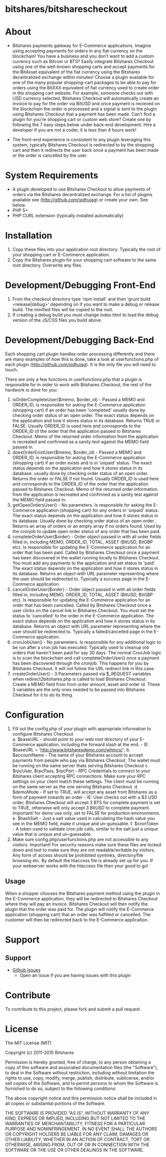 bitshares/bitsharescheckout
=======================
# About
	
+ Bitshares payments gateway for E-Commerce applications. Imagine using accepting payments for orders in any fiat currency on the blockchain! You have a business and you don't want to add a custom currency such as Bitcoin or BTS? Easily integrate Bitshares Checkout using one of the well-known shopping carts and accept payments for the BitAsset equivalent of the fiat currency using the Bitshares decentralized exchange within minutes! Choose a plugin available for one of the many popular shopping-cart packages to be able to pay for orders using the BitXXX equivalent of fiat currency used to create order
  in the shopping cart website. For example, someone checks out with USD currency selected, Bitshares Checkout will automatically create an invoice to pay for the order via BitUSD and once
  payment is recieved on the blockchain the order is processed and a signal is sent to the plugin using Bitshares Checkout that a payment has been made. Can't find a plugin for you're shopping cart or custom web store? Create one by following the 7 easy steps below under back-end development. Hire a developer if you are not a coder, it is less than 4 hours work!

+ The front-end experience is consistent to any plugin leveraging this system, typically Bitshares Checkout is redirected to by the shopping cart and then it redirects the user back once a payment has been made or the order is cancelled by the user.
  
	
# System Requirements

+ A plugin developed to use Bitshares Checkout to allow payments of orders via the Bitshares decentralized exchange. For a list of plugins available see (http://github.com/sidhujag) or create your own. See below.
+ PHP 5+
+ PHP CURL extension (typically installed automatically)

# Installation

1. Copy these files into your application root directory. Typically the root of your shopping cart or E-Commerce application.
2. Copy the Bitshares plugin for your shopping cart software to the same root directory. Overwrite any files.

# Development/Debugging Front-End

1. From the checkout directory type 'npm install' and then 'grunt build <release|debug>' depending on if you want to make a debug or release build. The minified files will be copied to the root.
2. If creating a debug build you must change index.html to load the debug version of the JS/CSS files you build above.
	
# Development/Debugging Back-End

Each shopping cart plugin handles order processing differently and there are many examples of how this is done, take a look at userfunctions.php of each plugin (http://github.com/sidhujag). It is the only file you will need to touch.

There are only a few functions in userfunctions.php that a plugin is responsible for in order to work with Bitshares Checkout, the rest of the hardwork is done for you:

1. isOrderCompleteUser($memo, $order_id) -  Passed a MEMO and ORDER_ID, is responsible for asking the E-Commerce application (shopping cart) if an order has been 'completed' usually done by checking order status of an open order. The exact status depends on the application and how it stores status in its database. Returns TRUE or FALSE. Usually ORDER_ID is used here and corrosponds to the ORDER_ID of the order that the application passed to Bitshares Checkout. Memo of the returned order information from the application is recreated and confirmed as a sanity test against the MEMO field passed in.
2. doesOrderExistUser($memo, $order_id) - Passed a MEMO and ORDER_ID, is responsible for asking the E-Commerce application (shopping cart) if an order exists and is in 'unpaid' status. The exact status depends on the application and how it stores status in its database. usually done by checking order status of an open order. Returns the order or FALSE if not found. Usually ORDER_ID is used here and corrosponds to the ORDER_ID of the order that the application passed to Bitshares Checkout. Memo of the returned order information from the application is recreated and confirmed as a sanity test against the MEMO field passed in.
3. getOpenOrdersUser() - No parameters. Is responsible for asking the E-Commerce application (shopping cart) for any orders in 'unpaid' status. The exact status depends on the application and how it stores status in its database. Usually done by checking order status of an open order. Returns an array of orders or an empty array if no orders found. Used by the cronjob to update open order status of any order that has been paid.
4. completeOrderUser($order) - Order object passed in with all order fields filled in, including MEMO, ORDER_ID, TOTAL, ASSET (BitUSD, BitGBP etc). Is responsible for updating the E-Commerce application for an order that has been paid. Called by Bitshares Checkout once a payment has been discovered in the wallet running locally to Bitshares Checkout. You must add any payments to the application and set status to 'paid'.	The exact status depends on the application and how it stores status in its database. Returns an object with URL parameter representing where the user should be redirected to. Typically a success page in the E-Commerce application.
5. cancelOrderUser($order) - Order object passed in with all order fields filled in, including MEMO, ORDER_ID, TOTAL, ASSET (BitUSD, BitGBP etc). Is responsible for updating the E-Commerce application for an order that has been cancelled. Called by Bitshares Checkout once a user clicks on the cancel link in Bitshares Checkout. You must set the status to 'cancelled' to the order in the E-Commerce application.	The exact status depends on the application and how it stores status in its database. Returns an object with URL parameter representing where the user should be redirected to. Typically a failed/cancelled page in the E-Commerce application.	
6. cronJobUser() - No parameters. Is responsible for any additional logic to be run after a cron job has executed. Typically used to cleanup old orders that haven't been paid for say 30 days. The normal CronJob logic is to scan the blockchain and call completeOrderUser() once a payment has been discovered through the cronjob. This happens for you by Bitshares Checkout. It will not follow the URL redirect link in this case.
7. createOrderUser() - 3 Parameters passed via $_REQUEST variables when redirect2bitshares.php is called to load Bitshares Checkout. Create a MEMO field from from order amount, asset and order id. These 3 variables are the only ones needed to be passed into Bitshares Checkout for it to do its thing.

# Configuration

1. Fill out the config.php of your plugin with appropriate information to configure Bitshares Checkout<br />
    a. $baseURL - should point to your web root directory of your E-Commerce application, including the forward slash at the end.
		- IE: $baseURL = 'http://www.bitsharesdemo.com/whmcs/';
	b. $accountName - The name of your Bitshares account to accept payments from people who pay via Bitshares Checkout. The wallet must be running on the same server thats serving Bitshares Checkout
	c. $rpcUser, $rpcPass, $rpcPort - RPC Credentials to connect to your Bitshares client accepting RPC connections. Make sure your RPC settings on your client match these settings. The client must be running on the same server as the one serving Bitshares Checkout.
	d. $demoMode - If set to TRUE, will accept any asset from Bitshares as a form of payment towards an order
		- IE: User checks out with a $3 USD order, Bitshares Checkout will accept 3 BTS for complete payment is set to TRUE, otherwise will only accept 3 BitUSD to complete payment. Important! for demo use only, set to FALSE for production environments.
	e. $hashSalt - Just a salt value used in calculating the hash value you see in the MEMO field, make it unique and un-guessable.
	f. $cronToken - A token used to validate cron job calls, similar to the salt just a unique value that is unique and un-guessable.
2. Make sure config.php/userfunctions.php are not accessible to any visitors. Important! For security reasons make sure these files are locked down and test to make sure they are not readable/writable by visitors. Any form of access should be prohibited symlinks, directory/file browsing etc. By default the htaccess file is already set up for you. If your webserver works with the htaccess file then your good to go!


Usage
-----
When a shopper chooses the Bitshares payment method using the plugin in the E-Commerce application, they will be redirected to Bitshares Checkout where they will pay an invoice.  Bitshares Checkout will then notify the plugin that the order was paid for.  The plugin will notify the E-Commerce application (shopping cart) that an order was fulfilled or cancelled. The customer will then be redirected back to the E-Commerce application.  


# Support

## Support

* [Github Issues](https://github.com/sidhujag/bitsharescheckout/issues)
  * Open an Issue if you are having issues with this plugin


# Contribute

To contribute to this project, please fork and submit a pull request.

# License

The MIT License (MIT)

Copyright (c) 2011-2015 Bitshares

Permission is hereby granted, free of charge, to any person obtaining a copy
of this software and associated documentation files (the "Software"), to deal
in the Software without restriction, including without limitation the rights
to use, copy, modify, merge, publish, distribute, sublicense, and/or sell
copies of the Software, and to permit persons to whom the Software is
furnished to do so, subject to the following conditions:

The above copyright notice and this permission notice shall be included in
all copies or substantial portions of the Software.

THE SOFTWARE IS PROVIDED "AS IS", WITHOUT WARRANTY OF ANY KIND, EXPRESS OR
IMPLIED, INCLUDING BUT NOT LIMITED TO THE WARRANTIES OF MERCHANTABILITY,
FITNESS FOR A PARTICULAR PURPOSE AND NONINFRINGEMENT. IN NO EVENT SHALL THE
AUTHORS OR COPYRIGHT HOLDERS BE LIABLE FOR ANY CLAIM, DAMAGES OR OTHER
LIABILITY, WHETHER IN AN ACTION OF CONTRACT, TORT OR OTHERWISE, ARISING FROM,
OUT OF OR IN CONNECTION WITH THE SOFTWARE OR THE USE OR OTHER DEALINGS IN
THE SOFTWARE.
